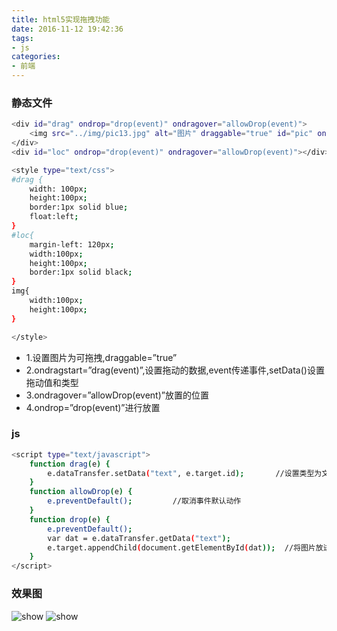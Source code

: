 ```yaml
---
title: html5实现拖拽功能
date: 2016-11-12 19:42:36
tags:
- js
categories:
- 前端
---
```


### 静态文件
```bash
<div id="drag" ondrop="drop(event)" ondragover="allowDrop(event)">
    <img src="../img/pic13.jpg" alt="图片" draggable="true" id="pic" ondragstart="drag(event)">
</div>
<div id="loc" ondrop="drop(event)" ondragover="allowDrop(event)"></div>
```

```bash
<style type="text/css">
#drag {
    width: 100px;
    height:100px;
    border:1px solid blue;
    float:left;
}
#loc{    
    margin-left: 120px;
    width:100px;
    height:100px;
    border:1px solid black;
}
img{
    width:100px;   
    height:100px;
}

</style>
```

* 1.设置图片为可拖拽,draggable=”true”
* 2.ondragstart=”drag(event)”,设置拖动的数据,event传递事件,setData()设置拖动值和类型
* 3.ondragover=”allowDrop(event)”放置的位置
* 4.ondrop=”drop(event)”进行放置

### js
```bash
<script type="text/javascript">
    function drag(e) {  
        e.dataTransfer.setData("text", e.target.id);       //设置类型为文本,值为e.target.id
    }
    function allowDrop(e) {
        e.preventDefault();         //取消事件默认动作
    }  
    function drop(e) {
        e.preventDefault();
        var dat = e.dataTransfer.getData("text");
        e.target.appendChild(document.getElementById(dat));  //将图片放进框里
    }
</script>
```

### 效果图
![show](http://oj171eydn.bkt.clouddn.com/show15.png)
![show](http://oj171eydn.bkt.clouddn.com/show16.png)
